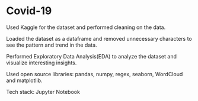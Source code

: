 # Covid-19
Used Kaggle for the dataset and performed cleaning on the data.

Loaded the dataset as a dataframe and removed unnecessary characters to see the pattern and trend in the data.

Performed Exploratory Data Analysis(EDA) to analyze the dataset and visualize interesting insights.

Used open source libraries: pandas, numpy, regex, seaborn, WordCloud and matplotlib.

Tech stack: Jupyter Notebook
